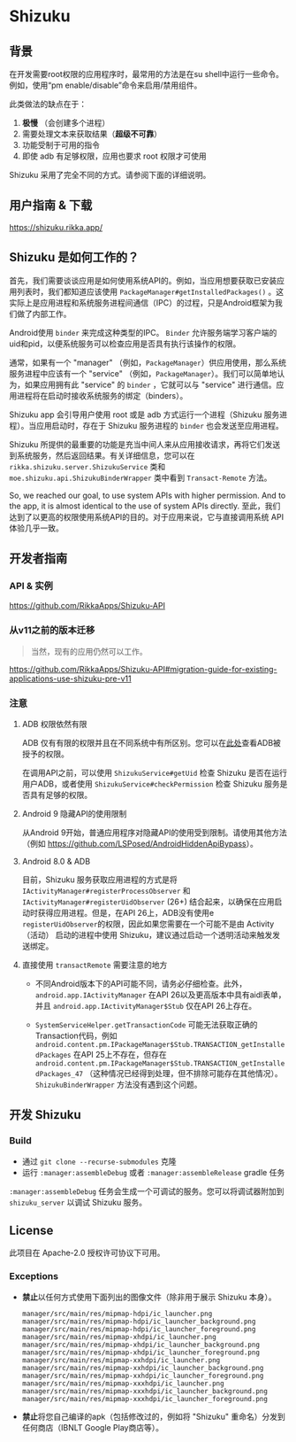 # Shizuku

## 背景

在开发需要root权限的应用程序时，最常用的方法是在su shell中运行一些命令。例如，使用“pm enable/disable”命令来启用/禁用组件。

此类做法的缺点在于：

1. **极慢** （会创建多个进程）
2. 需要处理文本来获取结果（**超级不可靠**）
3. 功能受制于可用的指令
4. 即使 adb 有足够权限，应用也要求 root 权限才可使用

Shizuku 采用了完全不同的方式。请参阅下面的详细说明。

## 用户指南 & 下载

<https://shizuku.rikka.app/>

## Shizuku 是如何工作的？

首先，我们需要谈谈应用是如何使用系统API的。例如，当应用想要获取已安装应用列表时，我们都知道应该使用 `PackageManager#getInstalledPackages()` 。这实际上是应用进程和系统服务进程间通信（IPC）的过程，只是Android框架为我们做了内部工作。

Android使用 `binder` 来完成这种类型的IPC。 `Binder` 允许服务端学习客户端的uid和pid，以便系统服务可以检查应用是否具有执行该操作的权限。

通常，如果有一个 "manager" （例如，`PackageManager`）供应用使用，那么系统服务进程中应该有一个 "service" （例如，`PackageManager`）。我们可以简单地认为，如果应用拥有此 "service" 的 `binder` ，它就可以与 "service" 进行通信。应用进程将在启动时接收系统服务的绑定（binders）。

Shizuku app 会引导用户使用 root 或是 adb 方式运行一个进程（Shizuku 服务进程）。当应用启动时，存在于 Shizuku 服务进程的 `binder` 也会发送至应用进程。

Shizuku 所提供的最重要的功能是充当中间人来从应用接收请求，再将它们发送到系统服务，然后返回结果。有关详细信息，您可以在 `rikka.shizuku.server.ShizukuService` 类和 `moe.shizuku.api.ShizukuBinderWrapper` 类中看到 `Transact-Remote` 方法。

So, we reached our goal, to use system APIs with higher permission. And to the app, it is almost identical to the use of system APIs directly.
至此，我们达到了以更高的权限使用系统API的目的。对于应用来说，它与直接调用系统 API 体验几乎一致。

## 开发者指南

### API & 实例

https://github.com/RikkaApps/Shizuku-API

### 从v11之前的版本迁移

> 当然，现有的应用仍然可以工作。

https://github.com/RikkaApps/Shizuku-API#migration-guide-for-existing-applications-use-shizuku-pre-v11

### 注意

1. ADB 权限依然有限

   ADB 仅有有限的权限并且在不同系统中有所区别。您可以在[此处](https://github.com/aosp-mirror/platform_frameworks_base/blob/master/packages/Shell/AndroidManifest.xml)查看ADB被授予的权限。

   在调用API之前，可以使用 `ShizukuService#getUid` 检查 Shizuku 是否在运行用户ADB，或者使用 `ShizukuService#checkPermission` 检查 Shizuku 服务是否具有足够的权限。

2. Android 9 隐藏API的使用限制

   从Android 9开始，普通应用程序对隐藏API的使用受到限制。请使用其他方法（例如 <https://github.com/LSPosed/AndroidHiddenApiBypass>）。

3. Android 8.0 & ADB

   目前，Shizuku 服务获取应用进程的方式是将 `IActivityManager#registerProcessObserver` 和 `IActivityManager#registerUidObserver` (26+) 结合起来，以确保在应用启动时获得应用进程。但是，在API 26上，ADB没有使用e `registerUidObserver`的权限，因此如果您需要在一个可能不是由 Activity（活动） 启动的进程中使用 Shizuku，建议通过启动一个透明活动来触发发送绑定。

4. 直接使用 `transactRemote` 需要注意的地方

   * 不同Android版本下的API可能不同，请务必仔细检查。此外， `android.app.IActivityManager` 在API 26以及更高版本中具有aidl表单，并且 `android.app.IActivityManager$Stub` 仅在API 26上存在。

   * `SystemServiceHelper.getTransactionCode` 可能无法获取正确的Transaction代码，例如 `android.content.pm.IPackageManager$Stub.TRANSACTION_getInstalledPackages` 在API 25上不存在，但存在 `android.content.pm.IPackageManager$Stub.TRANSACTION_getInstalledPackages_47` （这种情况已经得到处理，但不排除可能存在其他情况）。 `ShizukuBinderWrapper` 方法没有遇到这个问题。

## 开发 Shizuku
### Build

- 通过 `git clone --recurse-submodules` 克隆
- 运行 `:manager:assembleDebug` 或者 `:manager:assembleRelease` gradle 任务

`:manager:assembleDebug` 任务会生成一个可调试的服务。您可以将调试器附加到 `shizuku_server` 以调试 Shizuku 服务。

## License

此项目在 Apache-2.0 授权许可协议下可用。

### Exceptions

* **禁止**以任何方式使用下面列出的图像文件（除非用于展示 Shizuku 本身）。

  ```
  manager/src/main/res/mipmap-hdpi/ic_launcher.png
  manager/src/main/res/mipmap-hdpi/ic_launcher_background.png
  manager/src/main/res/mipmap-hdpi/ic_launcher_foreground.png
  manager/src/main/res/mipmap-xhdpi/ic_launcher.png
  manager/src/main/res/mipmap-xhdpi/ic_launcher_background.png
  manager/src/main/res/mipmap-xhdpi/ic_launcher_foreground.png
  manager/src/main/res/mipmap-xxhdpi/ic_launcher.png
  manager/src/main/res/mipmap-xxhdpi/ic_launcher_background.png
  manager/src/main/res/mipmap-xxhdpi/ic_launcher_foreground.png
  manager/src/main/res/mipmap-xxxhdpi/ic_launcher.png
  manager/src/main/res/mipmap-xxxhdpi/ic_launcher_background.png
  manager/src/main/res/mipmap-xxxhdpi/ic_launcher_foreground.png
  ```

* **禁止**将您自己编译的apk（包括修改过的，例如将 "Shizuku" 重命名）分发到任何商店（IBNLT Google Play商店等）。
